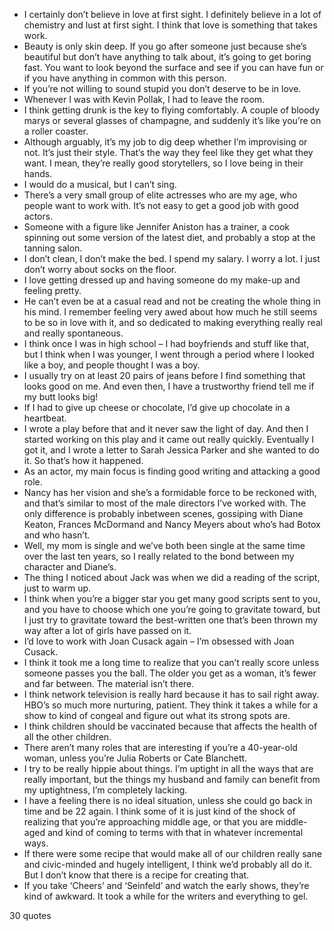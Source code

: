  - I certainly don’t believe in love at first sight. I definitely believe in a lot of chemistry and lust at first sight. I think that love is something that takes work.
 - Beauty is only skin deep. If you go after someone just because she’s beautiful but don’t have anything to talk about, it’s going to get boring fast. You want to look beyond the surface and see if you can have fun or if you have anything in common with this person.
 - If you’re not willing to sound stupid you don’t deserve to be in love.
 - Whenever I was with Kevin Pollak, I had to leave the room.
 - I think getting drunk is the key to flying comfortably. A couple of bloody marys or several glasses of champagne, and suddenly it’s like you’re on a roller coaster.
 - Although arguably, it’s my job to dig deep whether I’m improvising or not. It’s just their style. That’s the way they feel like they get what they want. I mean, they’re really good storytellers, so I love being in their hands.
 - I would do a musical, but I can’t sing.
 - There’s a very small group of elite actresses who are my age, who people want to work with. It’s not easy to get a good job with good actors.
 - Someone with a figure like Jennifer Aniston has a trainer, a cook spinning out some version of the latest diet, and probably a stop at the tanning salon.
 - I don’t clean, I don’t make the bed. I spend my salary. I worry a lot. I just don’t worry about socks on the floor.
 - I love getting dressed up and having someone do my make-up and feeling pretty.
 - He can’t even be at a casual read and not be creating the whole thing in his mind. I remember feeling very awed about how much he still seems to be so in love with it, and so dedicated to making everything really real and really spontaneous.
 - I think once I was in high school – I had boyfriends and stuff like that, but I think when I was younger, I went through a period where I looked like a boy, and people thought I was a boy.
 - I usually try on at least 20 pairs of jeans before I find something that looks good on me. And even then, I have a trustworthy friend tell me if my butt looks big!
 - If I had to give up cheese or chocolate, I’d give up chocolate in a heartbeat.
 - I wrote a play before that and it never saw the light of day. And then I started working on this play and it came out really quickly. Eventually I got it, and I wrote a letter to Sarah Jessica Parker and she wanted to do it. So that’s how it happened.
 - As an actor, my main focus is finding good writing and attacking a good role.
 - Nancy has her vision and she’s a formidable force to be reckoned with, and that’s similar to most of the male directors I’ve worked with. The only difference is probably inbetween scenes, gossiping with Diane Keaton, Frances McDormand and Nancy Meyers about who’s had Botox and who hasn’t.
 - Well, my mom is single and we’ve both been single at the same time over the last ten years, so I really related to the bond between my character and Diane’s.
 - The thing I noticed about Jack was when we did a reading of the script, just to warm up.
 - I think when you’re a bigger star you get many good scripts sent to you, and you have to choose which one you’re going to gravitate toward, but I just try to gravitate toward the best-written one that’s been thrown my way after a lot of girls have passed on it.
 - I’d love to work with Joan Cusack again – I’m obsessed with Joan Cusack.
 - I think it took me a long time to realize that you can’t really score unless someone passes you the ball. The older you get as a woman, it’s fewer and far between. The material isn’t there.
 - I think network television is really hard because it has to sail right away. HBO’s so much more nurturing, patient. They think it takes a while for a show to kind of congeal and figure out what its strong spots are.
 - I think children should be vaccinated because that affects the health of all the other children.
 - There aren’t many roles that are interesting if you’re a 40-year-old woman, unless you’re Julia Roberts or Cate Blanchett.
 - I try to be really hippie about things. I’m uptight in all the ways that are really important, but the things my husband and family can benefit from my uptightness, I’m completely lacking.
 - I have a feeling there is no ideal situation, unless she could go back in time and be 22 again. I think some of it is just kind of the shock of realizing that you’re approaching middle age, or that you are middle-aged and kind of coming to terms with that in whatever incremental ways.
 - If there were some recipe that would make all of our children really sane and civic-minded and hugely intelligent, I think we’d probably all do it. But I don’t know that there is a recipe for creating that.
 - If you take ‘Cheers’ and ‘Seinfeld’ and watch the early shows, they’re kind of awkward. It took a while for the writers and everything to gel.

30 quotes